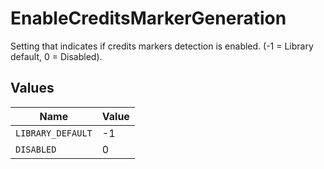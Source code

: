 # EnableCreditsMarkerGeneration

Setting that indicates if credits markers detection is enabled. (-1 = Library default, 0 = Disabled).


## Values

| Name              | Value             |
| ----------------- | ----------------- |
| `LIBRARY_DEFAULT` | -1                |
| `DISABLED`        | 0                 |